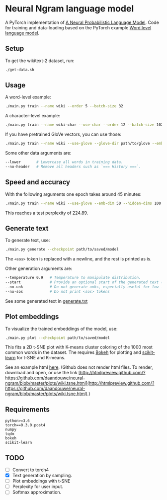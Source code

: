# Neural Ngram language model
A PyTorch implementation of [A Neural Probabilistic Language Model](http://www.jmlr.org/papers/volume3/bengio03a/bengio03a.pdf). Code for training and data-loading based on the PyTorch example [Word level language model](https://github.com/pytorch/examples/tree/master/word_language_model).

## Setup
To get the wikitext-2 dataset, run:
```bash
./get-data.sh
```

## Usage
A word-level example:
```bash
./main.py train --name wiki --order 5 --batch-size 32
```

A character-level example:
```bash
./main.py train --name wiki-char --use-char --order 12 --batch-size 1024
```

If you have pretrained GloVe vectors, you can use those:
```bash
./main.py train --name wiki --use-glove --glove-dir path/to/glove --emb-dim 50
```

Some other data arguments are:
```bash
--lower       # Lowercase all words in training data.
--no-header   # Remove all headers such as `=== History ===`.
```

## Speed and accuracy
With the following arguments one epoch takes around 45 minutes:
```bash
./main.py train --name wiki --use-glove --emb-dim 50 --hidden-dims 100 --batch-size 128 --epochs 10
```
This reaches a test perplexity of 224.89.

## Generate text
To generate text, use:
```bash
./main.py generate --checkpoint path/to/saved/model
```
The `<eos>` token is replaced with a newline, and the rest is printed as is.

Other generation arguments are:
```bash
--temperature 0.9   # Temperature to manipulate distribution.
--start             # Provide an optional start of the generated text (can be longer than order)
--no-unk            # Do not generate unks, especially useful for low --temperature.
--no-sos            # Do not print <sos> tokens
```

See some generated text in [generate.txt]()

## Plot embeddings
To visualize the trained embeddings of the model, use:
```bash
./main.py plot --checkpoint path/to/saved/model
```
This fits a 2D t-SNE plot with K-means cluster coloring of the 1000 most common words in the dataset. The requires [Bokeh](https://bokeh.pydata.org/en/latest/) for plotting and [scikit-learn](http://scikit-learn.org/stable/index.html) for t-SNE and K-means.

See an example html [here](https://github.com/daandouwe/neural-ngram/blob/master/plots/wiki.tsne.html). (Github does not render html files. To render, download and open, or use the link [http://htmlpreview.github.com/?https://github.com/daandouwe/neural-ngram/blob/master/plots/wiki.tsne.html](http://htmlpreview.github.com/?https://github.com/daandouwe/neural-ngram/blob/master/plots/wiki.tsne.html).)

## Requirements
```
python>=3.6
torch==0.3.0.post4
numpy
tqdm
bokeh
scikit-learn
```

## TODO
- [ ] Convert to torch4
- [X] Text generation by sampling.
- [ ] Plot embeddings with t-SNE
- [ ] Perplexity for user input.
- [ ] Softmax approximation.
